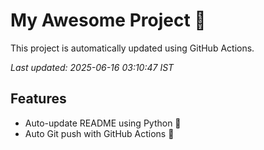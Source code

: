 # My Awesome Project 🚀

This project is automatically updated using GitHub Actions.

_Last updated: 2025-06-16 03:10:47 IST_

## Features
- Auto-update README using Python 🐍
- Auto Git push with GitHub Actions 🤖
